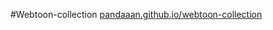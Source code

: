 #Webtoon-collection
[pandaaan.github.io/webtoon-collection](https://pandaaan.github.io/webtoon-collection)
